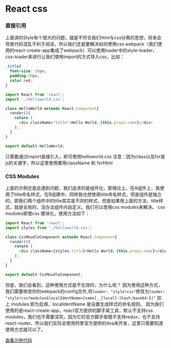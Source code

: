 # React css
### 直接引用
上面讲的Style有个很大的问题，就是不符合我们html与css分离的思想，将来会导致代码混乱不利于阅读，所以我们还是要解决如何使用css
webpack（我们使用的react-create-app集成了webpack）可以使用loader中的style-loader、css-loader来进行让我们使用import的方式导入css，比如：
```css
.title{
  font-size: 20px;
  padding:20px;
  color:red;
}
```
```javascript
import React from 'react';
import './helloworld.css';

class HelloWorld extends React.Component{
  render(){
    return (
      <div className="title">Hello World，{this.props.name}</div>
    );
  }
}

export default HelloWorld;
```
只需要通过import直接引入，即可使用helloworld.css
注意：因为class以及for是js的关键字，所以这里使用要用className 和 forHtml

### CSS Modules
上面的示例还是会遇到问题，我们追求的是组件化，那理论上，在A组件上，我使用了title命名样式，在B组建中，同样我也想使用title命名样式，但是组件是独立的，即我们两个组件中的title其实是不同的样式，但是如果用上面的方法，title样式，就是全局的，没办法组件内自定义。我们可以使用css modules来解决。
css modules即使css 模块化，使用方法如下：
```javascript
import React from 'react';
import styles from './helloworld.css';

class CssMoudleComponent extends React.Component{
  render(){
    return (
      <div className={styles.title}>Hello World，{this.props.name}</div>
    );
  }
}

export default CssMoudleComponent;
```
但是，我们会看到，这种使用方式是不生效的，为什么呢？
因为使用这种方式，我们需要修改你的webpack的config文件,将`loader: "style!css"`修改为`loader: "style!css?modules&localIdentName=[name]__[local]-[hash:base64:5]"`
加上 modules 即为启用，localIdentName 是设置生成样式的命名规则。
因为我们使用的是react-create-app，react官方提供的脚手架工具，默认不支持css modules，我们也不需要深究，因为它的官方脚手架既不支持redux，也不支持react-router，所以我们实际会使用阿里官方提供的dva来开发，这里只需要知道使用方式就可以了。

[查看示例代码](https://github.com/yxl2628/reactjs/blob/master/code/css)
